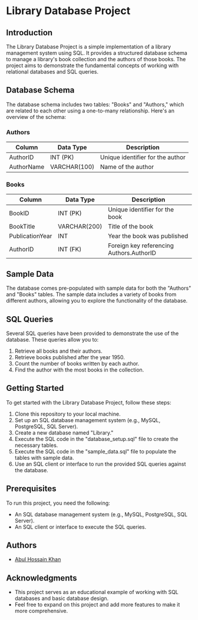 # Library Database Project
## Introduction

The Library Database Project is a simple implementation of a library management system using SQL. It provides a structured database schema to manage a library's book collection and the authors of those books. The project aims to demonstrate the fundamental concepts of working with relational databases and SQL queries.

## Database Schema

The database schema includes two tables: "Books" and "Authors," which are related to each other using a one-to-many relationship. Here's an overview of the schema:

### Authors

| Column   | Data Type    | Description                         |
| -------- | ------------ | ----------------------------------- |
| AuthorID | INT (PK)     | Unique identifier for the author    |
| AuthorName | VARCHAR(100) | Name of the author                  |

### Books

| Column        | Data Type    | Description                           |
| ------------- | ------------ | ------------------------------------- |
| BookID        | INT (PK)     | Unique identifier for the book        |
| BookTitle     | VARCHAR(200) | Title of the book                     |
| PublicationYear | INT        | Year the book was published           |
| AuthorID      | INT (FK)     | Foreign key referencing Authors.AuthorID |

## Sample Data

The database comes pre-populated with sample data for both the "Authors" and "Books" tables. The sample data includes a variety of books from different authors, allowing you to explore the functionality of the database.

## SQL Queries

Several SQL queries have been provided to demonstrate the use of the database. These queries allow you to:

1. Retrieve all books and their authors.
2. Retrieve books published after the year 1950.
3. Count the number of books written by each author.
4. Find the author with the most books in the collection.

## Getting Started

To get started with the Library Database Project, follow these steps:

1. Clone this repository to your local machine.
2. Set up an SQL database management system (e.g., MySQL, PostgreSQL, SQL Server).
3. Create a new database named "Library."
4. Execute the SQL code in the "database_setup.sql" file to create the necessary tables.
5. Execute the SQL code in the "sample_data.sql" file to populate the tables with sample data.
6. Use an SQL client or interface to run the provided SQL queries against the database.

## Prerequisites

To run this project, you need the following:

- An SQL database management system (e.g., MySQL, PostgreSQL, SQL Server).
- An SQL client or interface to execute the SQL queries.

## Authors

- [Abul Hossain Khan](https://github.com/abulgit)

## Acknowledgments

- This project serves as an educational example of working with SQL databases and basic database design.
- Feel free to expand on this project and add more features to make it more comprehensive.

